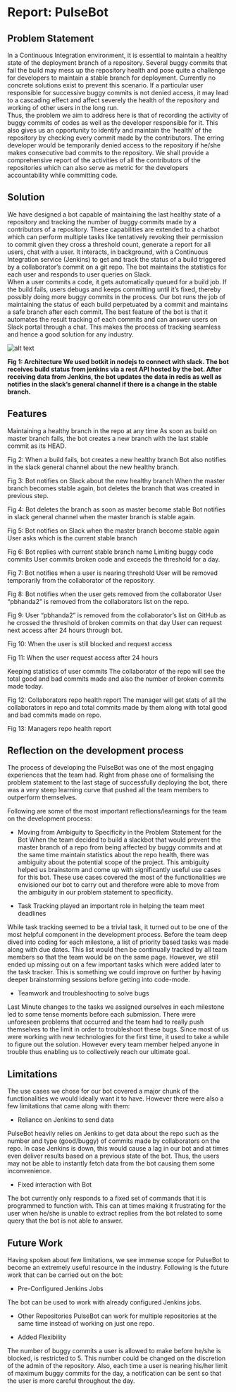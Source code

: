# Report: PulseBot
## Problem Statement
In a Continuous Integration environment, it is essential to maintain a healthy state of the deployment branch of a repository. Several buggy commits that fail the build may mess up the repository health and pose quite a challenge for developers to maintain a stable branch for deployment. Currently no concrete solutions exist to prevent this scenario. If a particular user responsible for successive buggy commits is not denied access, it may lead to a cascading effect and affect severely the health of the repository and working of other users in the long run.  
Thus, the problem we aim to address here is that of recording the activity of buggy commits of codes as well as the developer responsible for it. This also gives us an opportunity to identify and maintain the ‘health’ of the repository by checking every commit made by the contributors. The erring developer would be temporarily denied access to the repository if he/she makes consecutive bad commits to the repository. We shall provide a comprehensive report of the activities of all the contributors of the repositories which can also serve as metric for the developers accountability while committing code.  
## Solution
We have designed a bot capable of maintaining the last healthy state of a repository and tracking the number of buggy commits made by a contributors of a repository. These capabilities are extended to a chatbot which can perform multiple tasks like tentatively revoking their permission to commit given they cross a threshold count, generate a report for all users, chat with a user. It interacts, in background, with a Continuous Integration service (Jenkins) to get and track the status of a build triggered by a collaborator’s commit on a git repo. The bot maintains the statistics for each user and responds to user queries on Slack.  
When a user commits a code, it gets automatically queued for a build job. If the build fails, users debugs and keeps committing until it’s fixed, thereby possibly doing more buggy commits in the process. Our bot runs the job of maintaining the status of each build perpetuated by a commit and maintains a safe branch after each commit. The best feature of the bot is that it automates the result tracking of each commits and can answer users on Slack portal through a chat. This makes the process of tracking seamless and hence a good solution for any industry. 
 
![alt text](https://github.ncsu.edu/sshah11/CSC510-Project/blob/Milestone5/images/fig1.png "Architecture")

**Fig 1: Architecture
We used botkit in nodejs to connect with slack. The bot receives build status from jenkins via a rest API hosted by the bot. After receiving data from Jenkins, the bot updates the data in redis as well as notifies in the slack’s general channel if there is a change in the stable branch.**

## Features
Maintaining a healthy branch in the repo at any time 
As soon as build on master branch fails, the bot creates a new branch with the last stable commit as its HEAD.

Fig 2: When a build fails, bot creates a new healthy branch
Bot also notifies in the slack general channel about the new healthy branch.

Fig 3: Bot notifies on Slack about the new healthy branch
When the master branch becomes stable again, bot deletes the branch that was created in previous step.

Fig 4: Bot deletes the branch as soon as master become stable
Bot notifies in slack general channel when the master branch is stable again.

Fig 5: Bot notifies on Slack when the master branch become stable again
User asks which is the current stable branch

Fig 6: Bot replies with current stable branch name
Limiting buggy code commits
User commits broken code and exceeds the threshold for a day.

Fig 7: Bot notifies when a user is nearing threshold
User will be removed temporarily from the collaborator of the repository.

Fig 8: Bot notifies when the user gets removed from the collaborator
User “pbhanda2” is removed from the collaborators list on the repo.

Fig 9: User “pbhanda2” is removed from the collaborator’s list on GitHub as he crossed the threshold of broken commits on that day
User can request next access after 24 hours through bot.

Fig 10: When the user is still blocked and request access

Fig 11: When the user request access after 24 hours

Keeping statistics of user commits 
The collaborator of the repo will see the total good and bad commits made and also the number of broken commits made today.



Fig 12: Collaborators repo health report
The manager will get stats of all the collaborators in repo and total commits made by them along with total good and bad commits made on repo. 



Fig 13: Managers repo health report












## Reflection on the development process


The process of developing the PulseBot was one of the most engaging experiences that the team had. Right from phase one of formalising the problem statement to the last stage of successfully deploying the bot, there was a very steep learning curve that pushed all the team members to outperform themselves.

Following are some of the most important reflections/learnings for the team on the development process:

+ Moving from Ambiguity to Specificity in the Problem Statement for the Bot
When the team decided to build a slackbot that would prevent the master branch of a repo from being affected by buggy commits and at the same time maintain statistics about the repo health, there was ambiguity  about the potential scope of the project. This ambiguity helped us brainstorm and come up with significantly useful use cases for this bot. These use cases covered the most of the functionalities we envisioned our bot to carry out and therefore were able to move from the ambiguity in our problem statement to specificity.


+ Task Tracking played an important role in helping the team meet deadlines

While task tracking seemed to be a trivial task, it turned out to be one of the most helpful component in the development process. Before the team deep dived into coding for each milestone, a list of priority based tasks was made along with due dates. This list would then be continually tracked by all team members so that the team would be on the same page. However, we still ended up missing out on a few important tasks which were added later to the task tracker. This is something we could improve on further by having deeper brainstorming sessions before getting into code-mode.



+ Teamwork and troubleshooting to solve bugs 

Last Minute changes to the tasks we assigned ourselves in each milestone led to some tense moments before each submission. There were unforeseen problems that occurred and the team had to really push themselves to the limit in order to troubleshoot these bugs. Since most of us were working with new technologies for the first time, it used to take a while to figure out the solution. However every team member helped anyone in trouble thus enabling us to collectively reach our ultimate goal.
## Limitations

The use cases we chose for our bot covered a major chunk of the functionalities we would ideally want it to have. However there were also a few limitations that came along with them:

+ Reliance on Jenkins to send data

PulseBot heavily relies on Jenkins to get data about the repo such as the number and type (good/buggy) of commits made by collaborators on the repo. In case Jenkins is down, this would cause a lag in our bot and at times even deliver results based on a previous state of the bot. Thus, the users may not be able to instantly fetch data from the bot causing them some inconvenience.


+ Fixed interaction with Bot

The bot currently only responds to a fixed set of commands that it is programmed to function with. This can at times making it frustrating for the user when he/she is unable to extract replies from the bot related to some query that the bot is not able to answer.


## Future Work
Having spoken about few limitations, we see immense scope for PulseBot to become an extremely useful resource in the industry. Following is the future work that can be carried out on the bot:


+ Pre-Configured Jenkins Jobs

The bot can be used to work with already configured Jenkins jobs.


+ Other Repositories
PulseBot can work for multiple repositories at the same time instead of working on just one repo.


+ Added Flexibility

The number of buggy commits a user is allowed to make before he/she is blocked, is restricted to 5. This number could be changed on the discretion of the admin of the repository. Also, each time a user is nearing his/her limit of maximum buggy commits for the day, a notification can be sent so that the user is more careful throughout the day.
